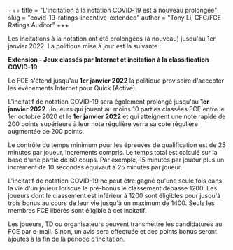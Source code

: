 +++
title = "L'incitation à la notation COVID-19 est à nouveau prolongée"
slug = "covid-19-ratings-incentive-extended"
author = "Tony Li, CFC/FCE Ratings Auditor"
+++

Les incitations à la notation ont été prolongées (à nouveau) jusqu'au 1er janvier 2022.
La politique mise à jour est la suivante :

**Extension - Jeux classés par Internet et incitation à la classification COVID-19**

Le FCE s'étend jusqu'au **1er janvier 2022**
la politique provisoire d'accepter les événements Internet pour Quick (Active).

L'incitatif de notation COVID-19 sera également prolongé jusqu'au **1er janvier 2022**.
Joueurs qui jouent au moins 10 parties classées FCE entre le 1er octobre 2020 et le **1er janvier 2022**
et qui atteignent une note rapide de 200 points supérieure à leur note régulière
verra sa cote régulière augmentée de 200 points.

Le contrôle du temps minimum pour les épreuves de qualification est de 25 minutes par joueur, incréments compris.
Le temps total est calculé sur la base d'une partie de 60 coups.
Par exemple, 15 minutes par joueur plus un incrément de 10 secondes équivaut à 25 minutes par joueur.

L'incitatif de notation COVID-19 ne peut être gagné qu'une seule fois dans la vie d'un joueur lorsque le pré-bonus
le classement dépasse 1200. Les joueurs dont le classement est inférieur à 1200 sont éligibles pour jusqu'à trois
bonus au cours de leur vie jusqu'à un maximum de 1400. Seuls les membres FCE libérés sont
éligible à cet incitatif.

Les joueurs, TD ou organisateurs peuvent transmettre les candidatures au FCE par e-mail. Sinon, un avis
sera effectuée et des points bonus seront ajoutés à la fin de la période d'incitation.
